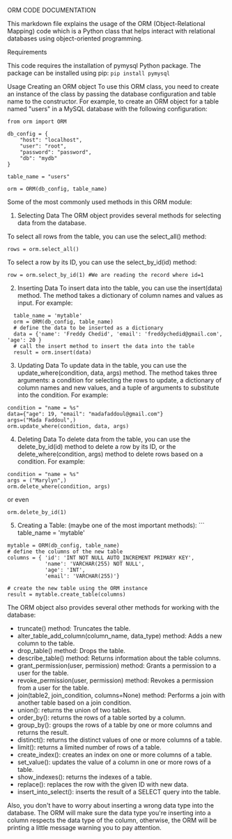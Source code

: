 ORM CODE DOCUMENTATION

This markdown file explains the usage of the ORM (Object-Relational Mapping) code which is a Python class that helps interact with relational databases using object-oriented programming.

Requirements

This code requires the installation of pymysql Python package. The package can be installed using pip:
```pip install pymysql```

Usage
Creating an ORM object
To use this ORM class, you need to create an instance of the class by passing the database configuration and table name to the constructor. For example, to create an ORM object for a table named "users" in a MySQL database with the following configuration:
```
from orm import ORM

db_config = {
    "host": "localhost",
    "user": "root",
    "password": "password",
    "db": "mydb"
}

table_name = "users"

orm = ORM(db_config, table_name)
```
Some of the most commonly used methods in this ORM module:
1. Selecting Data
The ORM object provides several methods for selecting data from the database.

To select all rows from the table, you can use the select_all() method:
  ```
  rows = orm.select_all()
  ```
To select a row by its ID, you can use the select_by_id(id) method:
  ```
  row = orm.select_by_id(1) #We are reading the record where id=1
  ```
 
2. Inserting Data
To insert data into the table, you can use the insert(data) method. The method takes a dictionary of column names and values as input. For example:
```
  table_name = 'mytable' 
  orm = ORM(db_config, table_name) 
  # define the data to be inserted as a dictionary
  data = {'name': 'Freddy Chedid', 'email': 'freddychedid@gmail.com', 'age': 20 } 
  # call the insert method to insert the data into the table 
  result = orm.insert(data) 
```
 3. Updating Data
To update data in the table, you can use the update_where(condition, data, args) method. The method takes three arguments: a condition for selecting the rows to update, a dictionary of column names and new values, and a tuple of arguments to substitute into the condition. For example:
  ```
  condition = "name = %s"
  data={"age": 19, "email": "madafaddoul@gmail.com"}
  args=("Mada Faddoul",)
  orm.update_where(condition, data, args)
  ```
  
  4. Deleting Data
To delete data from the table, you can use the delete_by_id(id) method to delete a row by its ID, or the delete_where(condition, args) method to delete rows based on a condition. For example:
  ```
  condition = "name = %s"
  args = ("Marylyn",)
  orm.delete_where(condition, args)
  ```
  
 or even
  ```
  orm.delete_by_id(1)
  
  ```

  5. Creating a Table: (maybe one of the most important methods):
    ```
    table_name = 'mytable' 

    mytable = ORM(db_config, table_name) 
    # define the columns of the new table 
    columns = { 'id': 'INT NOT NULL AUTO_INCREMENT PRIMARY KEY', 
                'name': 'VARCHAR(255) NOT NULL', 
                'age': 'INT', 
                'email': 'VARCHAR(255)'} 

    # create the new table using the ORM instance 
    result = mytable.create_table(columns)
    
The ORM object also provides several other methods for working with the database:
- truncate() method: Truncates the table.
- alter_table_add_column(column_name, data_type) method: Adds a new column to the table.
- drop_table() method: Drops the table.
- describe_table() method: Returns information about the table columns.
- grant_permission(user, permission) method: Grants a permission to a user for the table.
- revoke_permission(user, permission) method: Revokes a permission from a user for the table.
- join(table2, join_condition, columns=None) method: Performs a join with another table based on a join condition.
- union(): returns the union of two tables.
- order_by(): returns the rows of a table sorted by a column.
- group_by(): groups the rows of a table by one or more columns and returns the result.
- distinct(): returns the distinct values of one or more columns of a table.
- limit(): returns a limited number of rows of a table.
- create_index(): creates an index on one or more columns of a table.
- set_value(): updates the value of a column in one or more rows of a table.
- show_indexes(): returns the indexes of a table.
- replace(): replaces the row with the given ID with new data.
- insert_into_select(): inserts the result of a SELECT query into the table.

Also, you don't have to worry about inserting a wrong data type into the database. The ORM will make sure the data type you're inserting into a column respects the data type of the column, otherwise, the ORM will be printing a little message warning you to pay attention.
